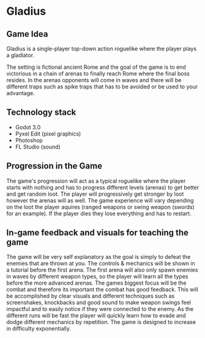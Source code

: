 # Gladius

## Game Idea
Gladius is a single-player top-down action roguelike where the player plays a gladiator. 

The setting is fictional ancient Rome and the goal of the game is
to end victorious in a chain of arenas to finally reach Rome where the final boss resides. In the arenas opponents will come in waves and there will be different traps such as spike traps that has to be avoided or be used to your advantage.

## Technology stack
- Godot 3.0
- Pyxel Edit (pixel graphics)
- Photoshop 
- FL Studio (sound)

## Progression in the Game
The game's progression will  act as a typical roguelike where the player starts with nothing and has to progress different levels (arenas) to get better and get random loot. The player will progressively get stronger by loot however the arenas will as well. The game experience will vary depending on the loot the player aquires (ranged weapons or swing weapon (swords) for an example). If the player dies they lose everything and has to restart.

## In-game feedback and visuals for teaching the game
The game will be very self explanatory as the goal is simply to defeat the enemies that are thrown at you. The controls & mechanics will be shown in a tutorial before the first arena. The first arena will also only spawn enemies in waves by different weapon types, so the player will learn all the types before the more advanced arenas. The games biggest focus will be the combat and therefore its important the combat has good feedback. This will be accomplished by clear visuals and different techniques such as screenshakes, knockbacks and good sound to make weapon swings feel impactful and to easily notice if they were connected to the enemy. As the different runs will be fast the player will quickly learn how to evade and dodge different mechanics by repetition. The game is designed to increase in difficulty exponentially.

